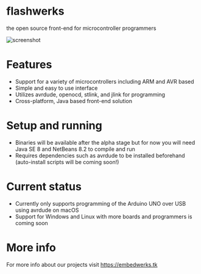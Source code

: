 # flashwerks
the open source front-end for microcontroller programmers

![screenshot](https://embedwerks.tk/images/flashwerks.png)

# Features
* Support for a variety of microcontrollers including ARM and AVR based
* Simple and easy to use interface
* Utilizes avrdude, openocd, stlink, and jlink for programming
* Cross-platform, Java based front-end solution

# Setup and running
* Binaries will be available after the alpha stage but for now you will need Java SE 8 and NetBeans 8.2 to compile and run
* Requires dependencies such as avrdude to be installed beforehand (auto-install scripts will be coming soon!)

# Current status
* Currently only supports programming of the Arduino UNO over USB using avrdude on macOS
* Support for Windows and Linux with more boards and programmers is coming soon

# More info
For more info about our projects visit https://embedwerks.tk


